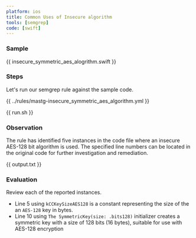 ```yaml
---
platform: ios
title: Common Uses of Insecure algorithm
tools: [semgrep]
code: [swift]
---
```


### Sample

{{ insecure_symmetric_aes_alogrithm.swift }}

### Steps

Let's run our semgrep rule against the sample code.

{{ ../rules/mastg-insecure_symmetric_aes_algorithm.yml }}

{{ run.sh }}

### Observation

The rule has identified five instances in the code file where an insecure AES-128 bit algorithm is used. The specified line numbers can be located in the original code for further investigation and remediation.

{{ output.txt }}

### Evaluation

Review each of the reported instances.

- Line 5 using `kCCKeySizeAES128` is a constant representing the size of the an `AES-128` key in bytes.
- Line 10 using `The SymmetricKey(size: .bits128)` initializer creates a symmetric key with a size of 128 bits (16 bytes), suitable for use with AES-128 encryption
